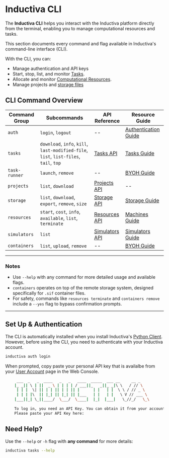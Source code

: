 # Inductiva CLI

The **Inductiva CLI** helps you interact with the Inductiva platform directly from the terminal, enabling you to manage computational resources and tasks.

This section documents every command and flag available in Inductiva's command-line interface (CLI).

With the CLI, you can:
- Manage authentication and API keys
- Start, stop, list, and monitor [Tasks](../../how-it-works/tasks/index.md).
- Allocate and monitor [Computational Resources](../../how-it-works/machines/index.md).
- Manage projects and [storage files](../../how-it-works/storage/index.md)

## CLI Command Overview

| Command Group        | Subcommands                                 | API Reference                                             | Resource Guide                                                   |
|----------------------|---------------------------------------------|-----------------------------------------------------------|------------------------------------------------------------------|
| `auth`               | `login`, `logout`                           | --                              | [Authentication Guide](../../how-it-works/get-started/install-guide.md)        |
| `tasks`              | `download`, `info`, `kill`, `last-modified-file`, `list`, `list-files`, `tail`, `top`        | [Tasks API](https://inductiva.ai/guides/api-functions/api/inductiva.tasks)                              | [Tasks Guide](../../how-it-works/tasks/index.md)                |
| `task-runner`          | `launch`, `remove`      | --                     | [BYOH Guide](../../expand/use-local-task-runner/index.md)          |
| `projects`           | `list`, `download`        | [Projects API](https://inductiva.ai/guides/api-functions/api/inductiva.projects)                        | --       |
| `storage`            | `list`, `download`, `export`, `remove`, `size`                | [Storage API](https://inductiva.ai/guides/api-functions/api/inductiva.storage)                          | [Storage Guide](../../how-it-works/cloud-storage/index.md)            |
| `resources`          | `start`, `cost`, `info`, `available`, `list`, `terminate`      | [Resources API](https://inductiva.ai/guides/api-functions/api/inductiva.resources)                      | [Machines Guide](../../how-it-works/machines/index.md)          |
| `simulators`               | `list`              | [Simulators API](https://inductiva.ai/guides/api-functions/api/inductiva.simulators)      | [Simulators Guide](../../how-it-works/simulators/index.md)  |
| `containers`         | `list`, `upload`, `remove`                  | --  | [BYOH Guide](../../expand/bring-your-own-software/index.md) |

---

### Notes

- Use `--help` with any command for more detailed usage and available flags.
- `containers` operates on top of the remote storage system, designed specifically for `.sif` container files.
- For safety, commands like `resources terminate` and `containers remove` include a `--yes` flag to bypass confirmation prompts.


---

## Set Up & Authentication

The CLI is automatically installed when you install
Inductiva's [Python Client](../api/index.md). However, before using the CLI,
you need to authenticate with your Inductiva account.

```sh
inductiva auth login
```

When prompted, copy paste your personal API key that is availalbe
from your [User Account](<https://console.inductiva.ai/account/profile>)
page in the Web Console.

```sh
     ___  _   _  ____   _   _   ____  _____  ___ __     __ _
    |_ _|| \ | ||  _ \ | | | | / ___||_   _||_ _|\ \   / // \
     | | |  \| || | | || | | || |      | |   | |  \ \ / // _ \
     | | | |\  || |_| || |_| || |___   | |   | |   \ V // ___ \
    |___||_| \_||____/  \___/  \____|  |_|  |___|   \_//_/   \_\
    
    To log in, you need an API Key. You can obtain it from your account at https://console.inductiva.ai/account.
    Please paste your API Key here: 
```

## Need Help?

Use the `--help` or `-h` flag with **any command** for more details:

```sh
inductiva tasks --help
```

